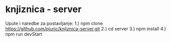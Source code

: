 # knjiznica - server
Upute i naredbe za postavljanje:
1.) npm clone https://github.com/pjuric/knjiznica-server.git
2.) cd server
3.) npm install
4.) npm run devStart
